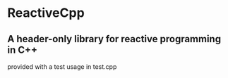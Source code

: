 # ReactiveCpp
## A header-only library for reactive programming in C++
provided with a test usage in test.cpp